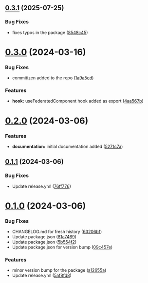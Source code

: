 ## [0.3.1](https://github.com/abc-utils/dynamic-module-federation/compare/v0.3.0...v0.3.1) (2025-07-25)


### Bug Fixes

* fixes typos in the package ([8548c45](https://github.com/abc-utils/dynamic-module-federation/commit/8548c45e132d4473ecf7dfc8a51910246e0ca8c8))

# [0.3.0](https://github.com/abc-utils/dynamic-module-federation/compare/v0.2.0...v0.3.0) (2024-03-16)


### Bug Fixes

* commitizen added to the repo ([1a9a5ed](https://github.com/abc-utils/dynamic-module-federation/commit/1a9a5eda77c0f38b628fc573d94cc713af2a8a9b))


### Features

* **hook:** useFederatedComponent hook added as export ([4aa567b](https://github.com/abc-utils/dynamic-module-federation/commit/4aa567bb9fb94c1ab3273bbd6387b6f60eb0f0fa))

# [0.2.0](https://github.com/abc-utils/dynamic-module-federation/compare/v0.1.1...v0.2.0) (2024-03-06)


### Features

* **documentation:** initial documentation added ([5271c7a](https://github.com/abc-utils/dynamic-module-federation/commit/5271c7a967cc4a96c88c3a27a78cd371526e724c))

## [0.1.1](https://github.com/abc-utils/dynamic-module-federation/compare/v0.1.0...v0.1.1) (2024-03-06)


### Bug Fixes

* Update release.yml ([76ff776](https://github.com/abc-utils/dynamic-module-federation/commit/76ff776d423274de0c4afd5f7e28bfe1ceca0f96))

# [0.1.0](https://github.com/abc-utils/dynamic-module-federation/compare/v0.0.2...v0.1.0) (2024-03-06)


### Bug Fixes

* CHANGELOG.md for fresh history ([63206bf](https://github.com/abc-utils/dynamic-module-federation/commit/63206bf40cf1c90c5996d3aab9782a776e953797))
* Update package.json ([81a7469](https://github.com/abc-utils/dynamic-module-federation/commit/81a746916b1daeb4687d559b0ea4ea4ac16ca764))
* Update package.json ([5b554f2](https://github.com/abc-utils/dynamic-module-federation/commit/5b554f2a2d41eb579a89a783117ed4443ea33049))
* Update package.json for version bump ([09c457e](https://github.com/abc-utils/dynamic-module-federation/commit/09c457e2af738e7870f67101b8fb6cadf7c9ae8c))


### Features

* minor version bump for the package ([a12655a](https://github.com/abc-utils/dynamic-module-federation/commit/a12655a1a336fe33f6414ee84f5ebd531e2fd71f))
* Update release.yml ([5af8fd8](https://github.com/abc-utils/dynamic-module-federation/commit/5af8fd8c9b6acc735d852549813750b6cb1cfd49))

